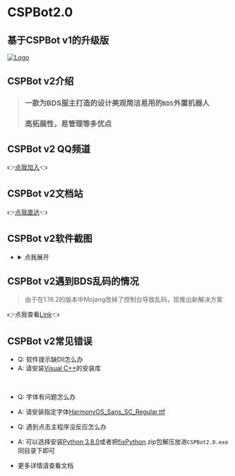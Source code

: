 # CSPBot2.0

## 基于CSPBot v1的升级版
[![Logo](https://img1.imgtp.com/2022/07/02/wrNETzqc.png)](https://img1.imgtp.com/2022/07/02/wrNETzqc.png)

## CSPBot v2介绍
> ### 一款为BDS服主打造的设计美观简洁易用的`BDS`外置机器人
> ### 高拓展性，易管理等多优点

## CSPBot v2 QQ频道
👉[点我加入](https://qun.qq.com/qqweb/qunpro/share?_wv=3&_wwv=128&appChannel=share&inviteCode=1W74pRo&businessType=9&from=246610&biz=ka)👈

## CSPBot v2文档站
👉[点我直达](https://cspbot.top/)👈


## CSPBot v2软件截图
- <details>
    <summary>点我展开</summary>
    <span>主界面</span>
    <img src="https://img1.imgtp.com/2022/07/02/SrrYedYy.png">
    <span>玩家管理</span>
    <img src="https://img1.imgtp.com/2022/07/02/PXq41QmB.png">
    <span>正则管理</span>
    <img src="https://img1.imgtp.com/2022/07/02/ojHwsX9e.png">
    <span>插件管理</span>
    <img src="https://img1.imgtp.com/2022/07/02/a6XOfthp.png">
    <span>日志输出</span>
    <img src="https://img1.imgtp.com/2022/07/02/uxems0Zw.png">
  </details>
  
## CSPBot v2遇到BDS乱码的情况
> 由于在1.19.2的版本中Mojang改掉了控制台导致乱码，现推出新解决方案

👉点我查看[Link](https://github.com/CSPBot-Devloper/CSPBot-Server-Helper)👈

## CSPBot v2常见错误
- Q: 软件提示缺Dll怎么办
- A: 请安装[Visual C++](https://docs.microsoft.com/en-us/cpp/windows/latest-supported-vc-redist?view=msvc-170)的安装库
<br>

- Q: 字体有问题怎么办
- A: 请安装指定字体[HarmonyOS_Sans_SC_Regular.ttf](https://huohuas001.lanzouv.com/iFSlj078w1pe)

- Q: 遇到点击主程序没反应怎么办
- A: 可以选择安装[Python 3.8.0](https://www.python.org/ftp/python/3.8.0/python-3.8.0-amd64.exe)或者把[fixPython](https://huohuas001.lanzouv.com/imqT407a521g).zip包解压放进`CSPBot2.0.exe`同目录下即可

- 更多详情请查看文档
